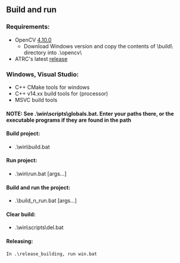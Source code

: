 ## Build and run

### Requirements:
    
- OpenCV [4.10.0](https://opencv.org/releases/)
    - Download Windows version and copy the contents of \build\ directory into .\opencv\
- ATRC's latest [release](https://github.com/Antonako1/ATRC/releases)

### Windows, Visual Studio:

- C++ CMake tools for windows
- C++ v14.xx build tools for (processor)
- MSVC build tools

#### NOTE: See .\win\scripts\globals.bat. Enter your paths there, or the executable programs if they are found in the path

#### Build project:

- .\win\build.bat

#### Run project:

- .\win\run.bat [args...]

#### Build and run the project:

- .\build_n_run.bat [args...]

#### Clear build:

- .\win\scripts\del.bat


#### Releasing:

    In .\release_building, run win.bat
